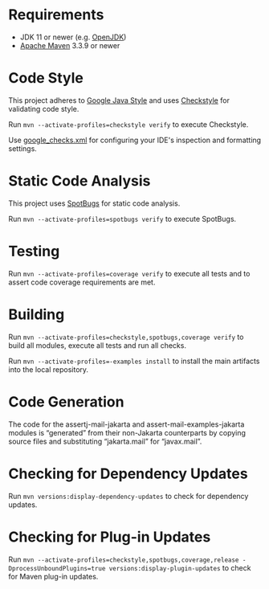 # Requirements

* JDK 11 or newer (e.g. [OpenJDK](https://openjdk.org/))
* [Apache Maven](https://maven.apache.org/) 3.3.9 or newer

# Code Style

This project adheres to [Google Java Style](https://google.github.io/styleguide/javaguide.html) and uses
[Checkstyle](https://checkstyle.org/) for validating code style.

Run `mvn --activate-profiles=checkstyle verify` to execute Checkstyle.

Use [google_checks.xml](https://github.com/checkstyle/checkstyle/blob/master/src/main/resources/google_checks.xml)
for configuring your IDE's inspection and formatting settings.

# Static Code Analysis

This project uses [SpotBugs](https://spotbugs.github.io/) for static code analysis.

Run `mvn --activate-profiles=spotbugs verify` to execute SpotBugs.

# Testing

Run `mvn --activate-profiles=coverage verify` to execute all tests and to assert code coverage requirements are met.

# Building

Run `mvn --activate-profiles=checkstyle,spotbugs,coverage verify` to build all modules, execute all tests
and run all checks.

Run `mvn --activate-profiles=-examples install` to install the main artifacts into the local repository.

# Code Generation

The code for the assertj-mail-jakarta and assert-mail-examples-jakarta modules is “generated” from their non-Jakarta
counterparts by copying source files and substituting “jakarta.mail” for “javax.mail”.

# Checking for Dependency Updates

Run `mvn versions:display-dependency-updates`
to check for dependency updates.

# Checking for Plug-in Updates

Run `mvn --activate-profiles=checkstyle,spotbugs,coverage,release -DprocessUnboundPlugins=true versions:display-plugin-updates`
to check for Maven plug-in updates.

